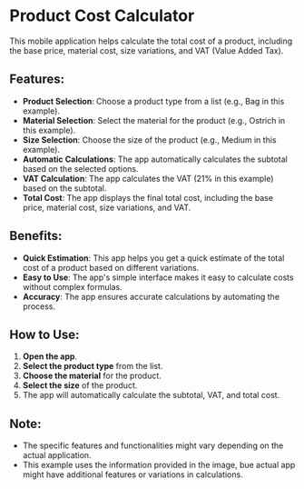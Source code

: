 # Product Cost Calculator

This mobile application helps calculate the total cost of a product, including the base price, material cost, size variations, and VAT (Value Added Tax).

## Features:

- **Product Selection**: Choose a product type from a list (e.g., Bag in this example).
- **Material Selection**: Select the material for the product (e.g., Ostrich in this example).
- **Size Selection**: Choose the size of the product (e.g., Medium in this example).
- **Automatic Calculations**: The app automatically calculates the subtotal based on the selected options.
- **VAT Calculation**: The app calculates the VAT (21% in this example) based on the subtotal.
- **Total Cost**: The app displays the final total cost, including the base price, material cost, size variations, and VAT.

## Benefits:

- **Quick Estimation**: This app helps you get a quick estimate of the total cost of a product based on different variations.
- **Easy to Use**: The app's simple interface makes it easy to calculate costs without complex formulas.
- **Accuracy**: The app ensures accurate calculations by automating the process.

## How to Use:

1. **Open the app**.
2. **Select the product type** from the list.
3. **Choose the material** for the product.
4. **Select the size** of the product.
5. The app will automatically calculate the subtotal, VAT, and total cost.

## Note:

- The specific features and functionalities might vary depending on the actual application.
- This example uses the information provided in the image, bue actual app might have additional features or variations in calculations.
